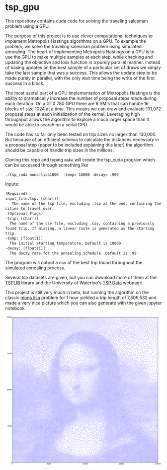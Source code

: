 # tsp_gpu

This repository contains cuda code for solving the traveling salesman problem using a GPU. 


The purpose of this project is to use clever computational techniques to implement Metropolis Hastings algorithms on a GPU. To example the problem, we solve the traveling salesman problem using simulated annealing. The heart of implementing Metropolis Hastings on a GPU is to use the GPU to make multiple samples at each step, while checking and updating the objective and loss function in a purely parallel manner. Instead of basing updates on the best sample of a particular set of draws we simply take the last sample that was a success. This allows the update step to be made purely in parallel, with the only wait time being the write of the first success in a block.

The most useful part of a GPU implementation of Metropolis Hastings is the ability to dramatically increase the number of proposal steps made during each iteration. On a GTX 780 GPU there are 8 SM's that can handle 16 blocks of size 1024 at a time. This means we can draw and evaluate 131,072 proposal steps at each initialization of the kernel. Leveraging high throughput allows the algorithm to explore a much larger space than it would be able to search on a serial CPU. 

The code has so far only been tested on trip sizes no larger than 100,000. But because of an efficient schema to calculate the distances necessary in a proposal step (paper to be included explaining this later) the algorithm should be capable of handle trip sizes in the millions.

Cloning this repo and typing `make` will create the tsp_cuda program which can be accessed through something like

```
./tsp_cuda mona-lisa100K  -temp= 10000 -decay= .999
```


Inputs: 

```
(Required)
input_file.tsp: [char()] 
 - The name of the tsp file, excluding .tsp at the end, containing the cities to travel over.
 (Optional Flags)
-trip: [char()] 
  The name of the csv file, excluding .csv, containing a previously found trip. If missing, a linear route is generated as the starting trip. 
-temp: [float(1)] 
  The initial starting temperature. Default is 10000 
-decay: [float(1)]  
  The decay rate for the annealing schedule. Default is .99 
```

The program will output a csv of the best trip found throughout the simulated annealing process.

Several tsp datasets are given, but you can download more of them at the [TSPLIB](http://comopt.ifi.uni-heidelberg.de/software/TSPLIB95/) library and the University of Waterloo's [TSP Data](http://www.math.uwaterloo.ca/tsp/data/) webpage.

This project is still very much in beta, but running the algorithm on the classic [mona lisa](http://www.math.uwaterloo.ca/tsp/data/ml/monalisa.html) problem for 1 hour yielded a trip length of 7,509,532 and made a very nice picture which you can also generate with the given jupyter notebook.

![](mona_trip.png)


